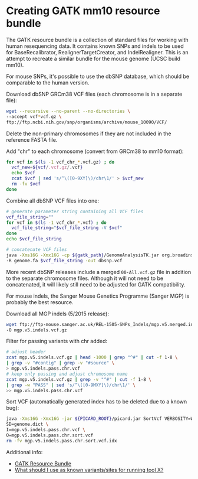# Creating GATK mm10 resource bundle


The GATK resource bundle is a collection of standard files for working with human resequencing data.
It contains known SNPs and indels to be used for BaseRecalibrator, RealignerTargetCreator, and IndelRealigner.
This is an attempt to recreate a similar bundle for the mouse genome (UCSC build mm10).

For mouse SNPs, it's possible to use the dbSNP database, which should be comparable to the human version.

Download dbSNP GRCm38 VCF files (each chromosome is in a separate file):

```bash
wget --recursive --no-parent --no-directories \
--accept vcf*vcf.gz \
ftp://ftp.ncbi.nih.gov/snp/organisms/archive/mouse_10090/VCF/
```

Delete the non-primary chromosomes if they are not included in the reference FASTA file.

Add "chr" to each chromosome (convert from GRCm38 to mm10 format):

```bash
for vcf in $(ls -1 vcf_chr_*.vcf.gz) ; do
  vcf_new=${vcf/.vcf.gz/.vcf}
  echo $vcf
  zcat $vcf | sed 's/^\([0-9XY]\)/chr\1/' > $vcf_new
  rm -fv $vcf
done
```

Combine all dbSNP VCF files into one:

```bash
# generate parameter string containing all VCF files
vcf_file_string=""
for vcf in $(ls -1 vcf_chr_*.vcf) ; do
  vcf_file_string="$vcf_file_string -V $vcf"
done
echo $vcf_file_string

# concatenate VCF files
java -Xms16G -Xmx16G -cp ${gatk_path}/GenomeAnalysisTK.jar org.broadinstitute.gatk.tools.CatVariants \
-R genome.fa $vcf_file_string -out dbsnp.vcf
```

More recent dbSNP releases include a merged `00-All.vcf.gz` file in addition to the separate chromosome files.
Although it will not need to be concatenated, it will likely still need to be adjusted for GATK compatibility.

For mouse indels, the Sanger Mouse Genetics Programme (Sanger MGP) is probably the best resource.

Download all MGP indels (5/2015 release):

```bash
wget ftp://ftp-mouse.sanger.ac.uk/REL-1505-SNPs_Indels/mgp.v5.merged.indels.dbSNP142.normed.vcf.gz \
-O mgp.v5.indels.vcf.gz
```

Filter for passing variants with chr added:

```bash
# adjust header
zcat mgp.v5.indels.vcf.gz | head -1000 | grep "^#" | cut -f 1-8 \
| grep -v "#contig" | grep -v "#source" \
> mgp.v5.indels.pass.chr.vcf
# keep only passing and adjust chromosome name
zcat mgp.v5.indels.vcf.gz | grep -v "^#" | cut -f 1-8 \
| grep -w "PASS" | sed 's/^\([0-9MXY]\)/chr\1/' \
>> mgp.v5.indels.pass.chr.vcf
```

Sort VCF (automatically generated index has to be deleted due to a known bug):

```bash
java -Xms16G -Xmx16G -jar ${PICARD_ROOT}/picard.jar SortVcf VERBOSITY=WARNING \
SD=genome.dict \
I=mgp.v5.indels.pass.chr.vcf \
O=mgp.v5.indels.pass.chr.sort.vcf
rm -fv mgp.v5.indels.pass.chr.sort.vcf.idx
```

Additional info:

* [GATK Resource Bundle](https://software.broadinstitute.org/gatk/download/bundle)
* [What should I use as known variants/sites for running tool X?](http://gatkforums.broadinstitute.org/gatk/discussion/1247/what-should-i-use-as-known-variants-sites-for-running-tool-x)
